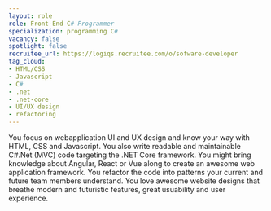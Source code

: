 ```yaml
---
layout: role
role: Front-End C# Programmer
specialization: programming C#
vacancy: false
spotlight: false
recruitee_url: https://logiqs.recruitee.com/o/sofware-developer
tag_cloud:
- HTML/CSS
- Javascript
- C#
- .net
- .net-core
- UI/UX design
- refactoring
---
```


You focus on webapplication UI and UX design and know your way with HTML, CSS and Javascript.
You also write readable and maintainable C#.Net (MVC) code targeting the .NET Core framework.
You might bring knowledge about Angular, React or Vue along to create an awesome web application framework.
You refactor the code into patterns your current and future team members understand.
You love awesome website designs that breathe modern and futuristic features, great usuability and user experience.
